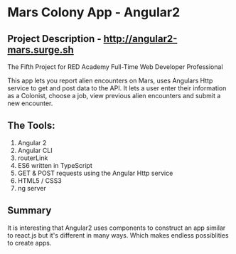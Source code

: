 # Mars Colony App - Angular2

## Project Description - http://angular2-mars.surge.sh

The Fifth Project for RED Academy Full-Time Web Developer Professional

This app lets you report alien encounters on Mars, uses Angulars Http service to get and post data to the API.
It lets a user enter their information as a Colonist, choose a job, view previous alien encounters and submit a new encounter.

## The Tools:

1. Angular 2
2. Angular CLI
3. routerLink 
4. ES6 written in TypeScript
5. GET & POST requests using the Angular Http service
6. HTML5 / CSS3
7. ng server

## Summary

It is interesting that Angular2 uses components to construct an app similar to react.js but it's different in many ways. Which makes endless possiblities to create apps.
